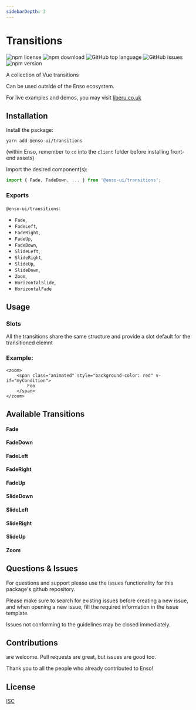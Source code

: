 ```yaml
---
sidebarDepth: 3
---
```


# Transitions

![npm license](https://img.shields.io/npm/l/@enso-ui/transitions.svg) 
![npm download](https://img.shields.io/npm/dm/@enso-ui/transitions.svg) 
![GitHub top language](https://img.shields.io/github/languages/top/enso-ui/transitions.svg) 
![GitHub issues](https://img.shields.io/github/issues/enso-ui/transitions.svg) 
![npm version](https://img.shields.io/npm/v/@enso-ui/transitions.svg) 

A collection of Vue transitions

Can be used outside of the Enso ecosystem.

For live examples and demos, you may visit [liberu.co.uk](https://www.liberu.co.uk)

## Installation

Install the package:
```
yarn add @enso-ui/transitions
```

(within Enso, remember to `cd` into the `client` folder before installing front-end assets)

Import the desired component(s):
```js
import { Fade, FadeDown, ... } from '@enso-ui/transitions';
```

### Exports

`@enso-ui/transitions`:
- `Fade`,
- `FadeLeft`,
- `FadeRight`,
- `FadeUp`,
- `FadeDown`,
- `SlideLeft`,
- `SlideRight`,
- `SlideUp`,
- `SlideDown`,
- `Zoom`,
- `HorizontalSlide`, 
- `HorizontalFade`

## Usage

### Slots

All the transitions share the same structure and provide a slot default for the transitioned elemnt

### Example:
```vue
<zoom>
    <span class="animated" style="background-color: red" v-if="myCondition">
        Foo
    </span>
</zoom>
```

## Available Transitions

#### Fade
#### FadeDown
#### FadeLeft
#### FadeRight
#### FadeUp
#### SlideDown
#### SlideLeft
#### SlideRight
#### SlideUp
#### Zoom

## Questions & Issues

For questions and support please use the issues functionality
for this package's github repository.

Please make sure to search for existing issues before creating a new issue,
and when opening a new issue, fill the required information in the issue template.

Issues not conforming to the guidelines may be closed immediately.

## Contributions

are welcome. Pull requests are great, but issues are good too.

Thank you to all the people who already contributed to Enso!

## License

[ISC](https://opensource.org/licenses/ISC)
